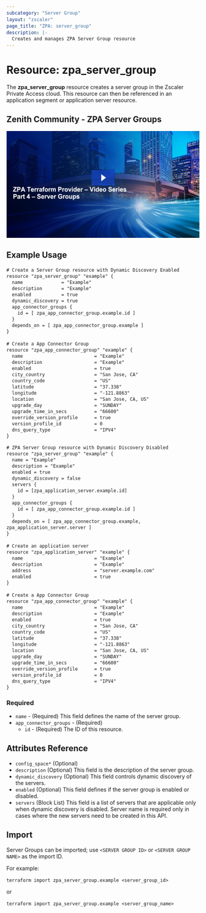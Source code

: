 ```yaml
---
subcategory: "Server Group"
layout: "zscaler"
page_title: "ZPA: server_group"
description: |-
  Creates and manages ZPA Server Group resource
---
```


# Resource: zpa_server_group

The **zpa_server_group** resource creates a server group in the Zscaler Private Access cloud. This resource can then be referenced in an application segment or application server resource.

## Zenith Community - ZPA Server Groups

[![ZPA Terraform provider Video Series Ep4 - Server Groups](../../images/zpa_server_groups.svg)](https://community.zscaler.com/t/video-zpa-terraform-provider-video-series-ep4-server-groups/18695)

## Example Usage

```hcl
# Create a Server Group resource with Dynamic Discovery Enabled
resource "zpa_server_group" "example" {
  name              = "Example"
  description       = "Example"
  enabled           = true
  dynamic_discovery = true
  app_connector_groups {
    id = [ zpa_app_connector_group.example.id ]
  }
  depends_on = [ zpa_app_connector_group.example ]
}

# Create a App Connector Group
resource "zpa_app_connector_group" "example" {
  name                          = "Example"
  description                   = "Example"
  enabled                       = true
  city_country                  = "San Jose, CA"
  country_code                  = "US"
  latitude                      = "37.338"
  longitude                     = "-121.8863"
  location                      = "San Jose, CA, US"
  upgrade_day                   = "SUNDAY"
  upgrade_time_in_secs          = "66600"
  override_version_profile      = true
  version_profile_id            = 0
  dns_query_type                = "IPV4"
}
```

```hcl
# ZPA Server Group resource with Dynamic Discovery Disabled
resource "zpa_server_group" "example" {
  name = "Example"
  description = "Example"
  enabled = true
  dynamic_discovery = false
  servers {
    id = [zpa_application_server.example.id]
  }
  app_connector_groups {
    id = [ zpa_app_connector_group.example.id ]
  }
  depends_on = [ zpa_app_connector_group.example, zpa_application_server.server ]
}

# Create an application server
resource "zpa_application_server" "example" {
  name                          = "Example"
  description                   = "Example"
  address                       = "server.example.com"
  enabled                       = true
}

# Create a App Connector Group
resource "zpa_app_connector_group" "example" {
  name                          = "Example"
  description                   = "Example"
  enabled                       = true
  city_country                  = "San Jose, CA"
  country_code                  = "US"
  latitude                      = "37.338"
  longitude                     = "-121.8863"
  location                      = "San Jose, CA, US"
  upgrade_day                   = "SUNDAY"
  upgrade_time_in_secs          = "66600"
  override_version_profile      = true
  version_profile_id            = 0
  dns_query_type                = "IPV4"
}
```

### Required

* `name` - (Required) This field defines the name of the server group.
* `app_connector_groups` - (Required)
  * `id` - (Required) The ID of this resource.

## Attributes Reference

* `config_space*` (Optional)
* `description` (Optional) This field is the description of the server group.
* `dynamic_discovery` (Optional) This field controls dynamic discovery of the servers.
* `enabled` (Optional) This field defines if the server group is enabled or disabled.
* `servers` (Block List) This field is a list of servers that are applicable only when dynamic discovery is disabled. Server name is required only in cases where the new servers need to be created in this API.

## Import

Server Groups can be imported; use `<SERVER GROUP ID>` or `<SERVER GROUP NAME>` as the import ID.

For example:

```shell
terraform import zpa_server_group.example <server_group_id>
```

or

```shell
terraform import zpa_server_group.example <server_group_name>
```
